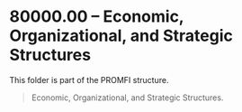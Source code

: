 # 80000.00 – Economic, Organizational, and Strategic Structures

This folder is part of the PROMFI structure.

> Economic, Organizational, and Strategic Structures.
